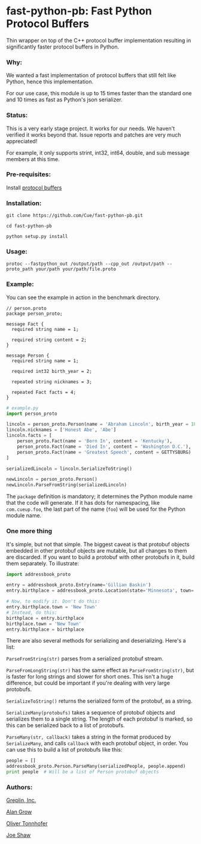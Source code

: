 fast-python-pb: Fast Python Protocol Buffers
=====================

Thin wrapper on top of the C++ protocol buffer implementation resulting in significantly faster protocol buffers in
Python.


### Why:

We wanted a fast implementation of protocol buffers that still felt like Python, hence this implementation.

For our use case, this module is up to 15 times faster than the standard one and 10 times as fast as
Python's json serializer.


### Status:

This is a very early stage project.  It works for our needs.  We haven't verified it works beyond that.  Issue reports
and patches are very much appreciated!

For example, it only supports strint, int32, int64, double, and sub message members at this time.


### Pre-requisites:

Install [protocol buffers](http://code.google.com/p/protobuf/)


### Installation:

    git clone https://github.com/Cue/fast-python-pb.git

    cd fast-python-pb

    python setup.py install


### Usage:

    protoc --fastpython_out /output/path --cpp_out /output/path --proto_path your/path your/path/file.proto


### Example:

You can see the example in action in the benchmark directory.

    // person.proto
    package person_proto;

    message Fact {
      required string name = 1;

      required string content = 2;
    }

    message Person {
      required string name = 1;

      required int32 birth_year = 2;

      repeated string nicknames = 3;

      repeated Fact facts = 4;
    }


```python
# example.py
import person_proto

lincoln = person_proto.Person(name = 'Abraham Lincoln', birth_year = 1809)
lincoln.nicknames = ['Honest Abe', 'Abe']
lincoln.facts = [
    person_proto.Fact(name = 'Born In', content = 'Kentucky'),
    person_proto.Fact(name = 'Died In', content = 'Washington D.C.'),
    person_proto.Fact(name = 'Greatest Speech', content = GETTYSBURG)
]

serializedLincoln = lincoln.SerializeToString()

newLincoln = person_proto.Person()
newLincoln.ParseFromString(serializedLincoln)
```

The `package` definition is mandatory; it determines the Python module name that the code
will generate. If it has dots for namespacing, like `com.cueup.foo`, the last part of the
name (`foo`) will be used for the Python module name.

### One more thing

It's simple, but not that simple. The biggest caveat is that protobuf objects embedded in
other protobuf objects are mutable, but all changes to them are discarded. If you want to
build a protobuf with other protobufs in it, build them separately. To illustrate:

```python
import addressbook_proto

entry = addressbook_proto.Entry(name='Gillian Baskin')
entry.birthplace = addressbook_proto.Location(state='Minnesota', town='Duluth')

# Now, to modify it. Don't do this:
entry.birthplace.town = 'New Town'
# Instead, do this:
birthplace = entry.birthplace
birthplace.town = 'New Town'
entry.birthplace = birthplace
```

There are also several methods for serializing and deserializing. Here's a list:

`ParseFromString(str)` parses from a serialized protobuf stream.

`ParseFromLongString(str)` has the same effect as `ParseFromString(str)`, but is faster
for long strings and slower for short ones. This isn't a huge difference, but could be
important if you're dealing with very large protobufs.

`SerializeToString()` returns the serialized form of the protobuf, as a string.

`SerializeMany(protobufs)` takes a sequence of protobuf objects and serializes them to a
single string. The length of each protobuf is marked, so this can be serialized back to a
list of protobufs.

`ParseMany(str, callback)` takes a string in the format produced by `SerializeMany`, and
calls `callback` with each protobuf object, in order. You can use this to build a list of
protobufs like this:

```python
people = []
addressbook_proto.Person.ParseMany(serializedPeople, people.append)
print people  # Will be a list of Person protobuf objects
```

### Authors:

[Greplin, Inc.](http://www.greplin.com)

[Alan Grow](https://github.com/acg)

[Oliver Tonnhofer](https://github.com/olt)

[Joe Shaw](https://github.com/joeshaw)

